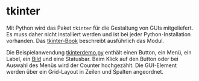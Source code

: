 # tkinter

Mit Python wird das Paket ``tkinter`` für die Gestaltung von GUIs 
mitgeliefert. Es muss daher nicht installiert werden und ist bei 
jeder Python-Installation vorhanden. Das 
[tkinter-Book](http://effbot.org/tkinterbook/) beschreibt ausführlich
das Modul.

Die Beispielanwendung [tkinterdemo.py](tkinterdemo.py) enthält
einen Button, ein Menü, ein Label, ein [Bild](ball.gif) und eine Statusbar. 
Beim Klick
auf den Button oder bei Auswahl des Menüs wird der Counter
hochgezählt. Die GUI-Element werden über ein Grid-Layout in Zeilen
und Spalten angeordnet.
